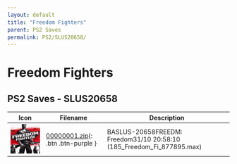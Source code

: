 ```yaml
---
layout: default
title: "Freedom Fighters"
parent: PS2 Saves
permalink: PS2/SLUS20658/
---
```

# Freedom Fighters

## PS2 Saves - SLUS20658

| Icon | Filename | Description |
|------|----------|-------------|
| ![Freedom Fighters](icon0.png) | [00000001.zip](00000001.zip){: .btn .btn-purple } | BASLUS-20658FREEDM: Freedom31/10 20:58:10 (185_Freedom_Fi_877895.max) |
